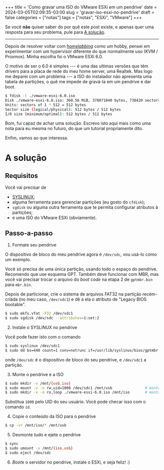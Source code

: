 +++
title = 'Como gravar uma ISO do VMware ESXi em um pendrive'
date = 2024-03-05T02:09:35-03:00
slug = 'gravar-iso-esxi-no-pendrive'
draft = false
categories = ["notas"]
tags = ["notas", "ESXi", "VMware"]
+++

Se você **não** quiser saber do por quê este post existe, e apenas quer uma resposta para seu problema, pule para [A solução](#a-solução).

---

Depois de resolver voltar com [*homelabbing*](https://www.reddit.com/r/homelab/comments/8q1sz7/what_is_a_homelab_and_what_does_it_do/) como um hobby, pensei em experimentar com um hypervisor diferente do que normalmente uso (KVM / Proxmox). Minha escolha foi o VMware ESXi 6.0.

O motivo de ser o 6.0 é simples --- é uma das ultimas versões que têm drivers para a placa de rede do meu home server, uma Realtek. Mas logo me deparei com um problema --- a ISO do instalador não apresenta uma tabela de partições, o quê me impede de gravá-la em um pendrive e dar boot.

```bash
$ fdisk -l ./vmware-esxi-6.0.iso
Disk ./vmware-esxi-6.0.iso: 360.56 MiB, 378071040 bytes, 738420 sectors
Units: sectors of 1 * 512 = 512 bytes
Sector size (logical/physical): 512 bytes / 512 bytes
I/O size (minimum/optimal): 512 bytes / 512 bytes
```

Bom, fui capaz de achar uma solução. Escrevo isto aqui mais como uma nota para eu mesma no futuro, do que um tutorial propriamente dito.

Enfim, vamos ao que interessa.

# A solução

## Requisitos

Você vai precisar de

- [SYSLINUX](https://en.wikipedia.org/wiki/SYSLINUX);
- alguma ferramenta para gerenciar partições (eu gosto do `cfdisk`);
- `sgdisk` ou alguma outra ferramenta que te permita configurar atributos à partições;
- e uma ISO do VMware ESXi (obviamente).

## Passo-a-passo

1. Formate seu pendrive

O dispositivo de bloco do meu pendrive agora é `/dev/sdc`, vou usá-lo como um exemplo.

Você só precisa de uma única partição, usando todo o espaço do pendrive. Recomendo que use esquema GPT. Também deve funcionar com MBR, mas você vai precisar trocar o arquivo do *boot code* na etapa 2 de `gptmbr.bin` para `mbr.bin`.

Depois de particionar, crie o sistema de arquivos FAT32 na partição recém-criada (no meu caso, `/dev/sdc1`) e dê a ela o atributo de "Legacy BIOS bootable".

```bash
$ sudo mkfs.vfat -F32 /dev/sdc1
$ sudo sgdisk /dev/sdc --attributes=1:set:2
```

2. Instale o SYSLINUX no pendrive

Você pode fazer isto com o comando

```bash
$ sudo syslinux /dev/sdc1
$ sudo dd bs=440 count=1 conv=notrunc if=/usr/lib/syslinux/bios/gptmbr.bin of=/dev/sdc
```

onde `/dev/sdc` é o dispositivo de bloco do seu pendrive, e `/dev/sdc1` a partição.

3. Monte o pendrive e a ISO

```bash
$ sudo mkdir -v /mnt/{usb,iso}
$ sudo mount -v -o rw,uid=1000 /dev/sdc1 /mnt/usb               # montando o pendrive
$ sudo mkdir -v -o ro,loop ./vmware-esxi-6.0.iso /mnt/iso       # montando a ISO
```

Substitua `1000` pelo UID do seu usuário. Você pode checar isso com o comando `id`.

4. Copie o conteúdo da ISO para o pendrive

```bash
$ cp -vr /mnt/iso/* /mnt/usb
```

5. Desmonte tudo e ejete o pendrive

```bash
$ sync
$ sudo umount -v /mnt/{iso,usb}
$ sudo eject /dev/sdc
```

6. *Boot*e o servidor no pendrive, instale o ESXi, e seja feliz! :)
